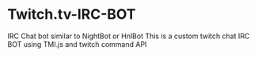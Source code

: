 # Twitch.tv-IRC-BOT
IRC Chat bot similar to NightBot or HnlBot
This is a custom twitch chat IRC BOT using TMI.js and twitch command API 
